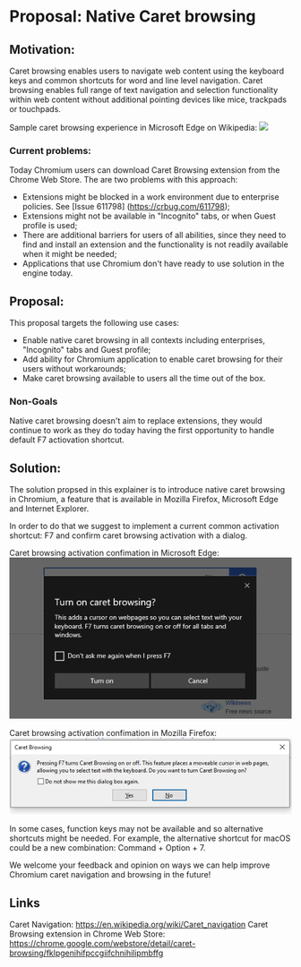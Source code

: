 # Proposal: Native Caret browsing

## Motivation:
Caret browsing enables users to navigate web content using the keyboard keys and common shortcuts for word and line level navigation. Caret browsing enables full range of text navigation and selection functionality within web content without additional pointing devices like mice, trackpads or touchpads. 

Sample caret browsing experience in Microsoft Edge on Wikipedia:
![](CB_Example.gif)

### Current problems:
Today Chromium users can download Caret Browsing extension from the Chrome Web Store. The are two problems with this approach:

* Extensions might be blocked in a work environment due to enterprise policies. See [Issue 611798] (https://crbug.com/611798);
* Extensions might not be available in "Incognito" tabs, or when Guest profile is used;
* There are additional barriers for users of all abilities, since they need to find and install an extension and the functionality is not readily available when it might be needed;
* Applications that use Chromium don't have ready to use solution in the engine today. 

## Proposal:
This proposal targets the following use cases:

* Enable native caret browsing in all contexts including enterprises, "Incognito" tabs and Guest profile;
* Add ability for Chromium application to enable caret browsing for their users without workarounds;
* Make caret browsing available to users all the time out of the box.

### Non-Goals
Native caret browsing doesn't aim to replace extensions, they would continue to work as they do today having the first opportunity to handle default F7 actiovation shortcut.

## Solution:
The solution propsed in this explainer is to introduce native caret browsing in Chromium, a feature that is available in Mozilla Firefox, Microsoft Edge and Internet Explorer.

In order to do that we suggest to implement a current common activation shortcut: F7 and confirm caret browsing activation with a dialog. 

Caret browsing activation confimation in Microsoft Edge:
![](edgeCaretBrosingPrompt.png)

Caret browsing activation confimation in Mozilla Firefox:
![](firefoxCaretBrosingPrompt.png)

In some cases, function keys may not be available and so alternative shortcuts might be needed. For example, the alternative shortcut for macOS could be a new combination: Command + Option + 7. 

We welcome your feedback and opinion on ways we can help improve Chromium caret navigation and browsing in the future! 


## Links

Caret Navigation: https://en.wikipedia.org/wiki/Caret_navigation
Caret Browsing extension in Chrome Web Store: https://chrome.google.com/webstore/detail/caret-browsing/fklpgenihifpccgiifchnihilipmbffg
